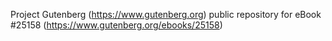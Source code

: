 Project Gutenberg (https://www.gutenberg.org) public repository for eBook #25158 (https://www.gutenberg.org/ebooks/25158)
